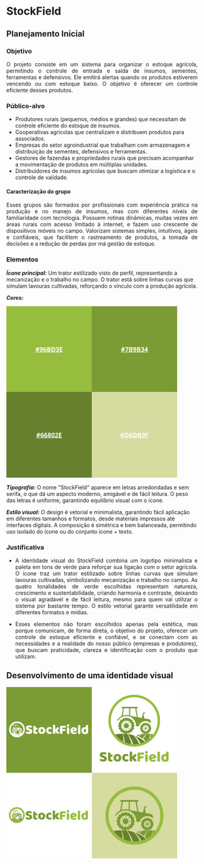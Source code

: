 # StockField
## Planejamento Inicial 
### Objetivo
<p align="justify">
O projeto consiste em um sistema para organizar o estoque agrícola, permitindo o controle de entrada e saída de insumos, sementes, ferramentas e defensivos. Ele emitirá alertas quando os produtos estiverem vencendo ou com estoque baixo. O objetivo é oferecer um controle eficiente desses produtos.
</p>

### Público-alvo
* Produtores rurais (pequenos, médios e grandes) que necessitam de controle eficiente do estoque de insumos.
* Cooperativas agrícolas que centralizam e distribuem produtos para associados.
* Empresas do setor agroindustrial que trabalham com armazenagem e distribuição de sementes, defensivos e ferramentas.
* Gestores de fazendas e propriedades rurais que precisam acompanhar a movimentação de produtos em múltiplas unidades.
* Distribuidores de insumos agrícolas que buscam otimizar a logística e o controle de validade.

#### Caracterização do grupo
<p align="justify">
Esses grupos são formados por profissionais com experiência prática na produção e no manejo de insumos, mas com diferentes níveis de familiaridade com tecnologia. Possuem rotinas dinâmicas, muitas vezes em áreas rurais com acesso limitado à internet, e fazem uso crescente de dispositivos móveis no campo. Valorizam sistemas simples, intuitivos, ágeis e confiáveis, que facilitem o rastreamento de produtos, a tomada de decisões e a redução de perdas por má gestão de estoque.
</p>

### Elementos
***Ícone principal:***
Um trator estilizado visto de perfil, representando a mecanização e o trabalho no campo. O trator está sobre linhas curvas que simulam lavouras cultivadas, reforçando o vínculo com a produção agrícola.

***Cores:***

<img width="450" height="450" alt="Image" src="https://github.com/riverspaulo/StockField/blob/main/Imagens/Stock-Field-Colors.png" />

***Tipografia:***
O nome "StockField" aparece em letras arredondadas e sem serifa, o que dá um aspecto moderno, amigável e de fácil leitura. O peso das letras é uniforme, garantindo equilíbrio visual com o ícone.

***Estilo visual:***
O design é vetorial e minimalista, garantindo fácil aplicação em diferentes tamanhos e formatos, desde materiais impressos até interfaces digitais. A composição é simétrica e bem balanceada, permitindo uso isolado do ícone ou do conjunto ícone + texto.

### Justificativa
<div align="justify">
  
* A identidade visual do StockField combina um logotipo minimalista e paleta em tons de verde para reforçar sua ligação com o setor agrícola. O ícone traz um trator estilizado sobre linhas curvas que simulam lavouras cultivadas, simbolizando mecanização e trabalho no campo. As quatro tonalidades de verde escolhidas representam natureza, crescimento e sustentabilidade, criando harmonia e contraste, deixando o visual agradável e de fácil leitura, mesmo para quem vai utilizar o sistema por bastante tempo. O estilo vetorial garante versatilidade em diferentes formatos e mídias.
  
* Esses elementos não foram escolhidos apenas pela estética, mas porque comunicam, de forma direta, o objetivo do projeto, oferecer um controle de estoque eficiente e confiável, e se conectam com as necessidades e a realidade do nosso público (empresas e produtores), que buscam praticidade, clareza e identificação com o produto que utilizam.
  
</div>


## Desenvolvimento de uma identidade visual
<img width="450" height="450" alt="Image" src="https://github.com/riverspaulo/StockField/blob/main/Imagens/Stock-Field%20(1).png" />
